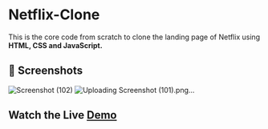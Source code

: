 # Netflix-Clone
This is the core code from scratch to clone the landing page of Netflix using **HTML, CSS and JavaScript.**
## 📸 Screenshots
![Screenshot (102)](https://github.com/vidhi-kiet/Netflix-Clone/assets/78697483/0376e2e9-4814-4262-b150-508d33986a9e)
![Uploading Screenshot (101).png…]()

## Watch the Live [Demo](https://vidhi-kiet.github.io/Netflix-Clone/)

